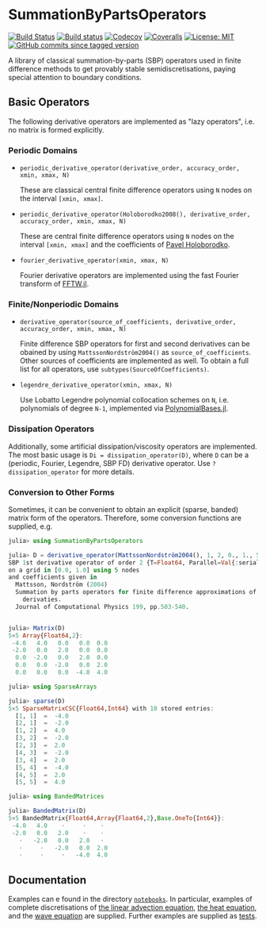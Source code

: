 # SummationByPartsOperators

[![Build Status](https://github.com/ranocha/SummationByPartsOperators.jl/workflows/CI/badge.svg)](https://github.com/ranocha/SummationByPartsOperators.jl/actions)
[![Build status](https://ci.appveyor.com/api/projects/status/i1saoodeqrepiodl?svg=true)](https://ci.appveyor.com/project/ranocha/SummationByPartsOperators-jl)
[![Codecov](http://codecov.io/github/ranocha/SummationByPartsOperators.jl/coverage.svg?branch=master)](http://codecov.io/github/ranocha/SummationByPartsOperators.jl?branch=master)
[![Coveralls](https://coveralls.io/repos/github/ranocha/SummationByPartsOperators.jl/badge.svg?branch=master)](https://coveralls.io/github/ranocha/SummationByPartsOperators.jl?branch=master)
[![License: MIT](https://img.shields.io/badge/License-MIT-success.svg)](https://opensource.org/licenses/MIT)
[![GitHub commits since tagged version](https://img.shields.io/github/commits-since/ranocha/SummationByPartsOperators.jl/v0.4.3.svg?style=social&logo=github)](https://github.com/ranocha/SummationByPartsOperators.jl)
<!-- [![PkgEval](https://juliaci.github.io/NanosoldierReports/pkgeval_badges/S/SummationByPartsOperators.svg)](https://juliaci.github.io/NanosoldierReports/pkgeval_badges/report.html) -->

A library of classical summation-by-parts (SBP) operators used in finite difference
methods to get provably stable semidiscretisations, paying special attention to
boundary conditions.


## Basic Operators

The following derivative operators are implemented as "lazy operators", i.e. no matrix is formed explicitly.


### Periodic Domains

- `periodic_derivative_operator(derivative_order, accuracy_order, xmin, xmax, N)`

  These are classical central finite difference operators using `N` nodes on the
  interval `[xmin, xmax]`.

- `periodic_derivative_operator(Holoborodko2008(), derivative_order, accuracy_order, xmin, xmax, N)`

  These are central finite difference operators using `N` nodes on the
  interval `[xmin, xmax]` and the coefficients of [Pavel Holoborodko](http://www.holoborodko.com/pavel/numerical-methods/numerical-derivative/smooth-low-noise-differentiators/).

- `fourier_derivative_operator(xmin, xmax, N)`

  Fourier derivative operators are implemented using the fast Fourier transform of [FFTW.jl](https://github.com/JuliaMath/FFTW.jl).


### Finite/Nonperiodic Domains

- `derivative_operator(source_of_coefficients, derivative_order, accuracy_order, xmin, xmax, N)`

  Finite difference SBP operators for first and second derivatives can be obained by using `MattssonNordström2004()` as `source_of_coefficients`.
  Other sources of coefficients are implemented as well. To obtain a full list for all operators, use `subtypes(SourceOfCoefficients)`.

- `legendre_derivative_operator(xmin, xmax, N)`

  Use Lobatto Legendre polynomial collocation schemes on `N`, i.e.
  polynomials of degree `N-1`, implemented via [PolynomialBases.jl](https://github.com/ranocha/PolynomialBases.jl).


### Dissipation Operators

Additionally, some artificial dissipation/viscosity operators are implemented. The most basic usage is `Di = dissipation_operator(D)`,
where `D` can be a (periodic, Fourier, Legendre, SBP FD) derivative
operator. Use `?dissipation_operator` for more details.


### Conversion to Other Forms

Sometimes, it can be convenient to obtain an explicit (sparse, banded) matrix form of the operators. Therefore, some conversion functions are supplied, e.g.
```julia
julia> using SummationByPartsOperators

julia> D = derivative_operator(MattssonNordström2004(), 1, 2, 0., 1., 5)
SBP 1st derivative operator of order 2 {T=Float64, Parallel=Val{:serial}}
on a grid in [0.0, 1.0] using 5 nodes
and coefficients given in
  Mattsson, Nordström (2004)
  Summation by parts operators for finite difference approximations of second
    derivaties.
  Journal of Computational Physics 199, pp.503-540.


julia> Matrix(D)
5×5 Array{Float64,2}:
 -4.0   4.0   0.0   0.0  0.0
 -2.0   0.0   2.0   0.0  0.0
  0.0  -2.0   0.0   2.0  0.0
  0.0   0.0  -2.0   0.0  2.0
  0.0   0.0   0.0  -4.0  4.0

julia> using SparseArrays

julia> sparse(D)
5×5 SparseMatrixCSC{Float64,Int64} with 10 stored entries:
  [1, 1]  =  -4.0
  [2, 1]  =  -2.0
  [1, 2]  =  4.0
  [3, 2]  =  -2.0
  [2, 3]  =  2.0
  [4, 3]  =  -2.0
  [3, 4]  =  2.0
  [5, 4]  =  -4.0
  [4, 5]  =  2.0
  [5, 5]  =  4.0

julia> using BandedMatrices

julia> BandedMatrix(D)
5×5 BandedMatrix{Float64,Array{Float64,2},Base.OneTo{Int64}}:
 -4.0   4.0    ⋅     ⋅    ⋅
 -2.0   0.0   2.0    ⋅    ⋅
   ⋅   -2.0   0.0   2.0   ⋅
   ⋅     ⋅   -2.0   0.0  2.0
   ⋅     ⋅     ⋅   -4.0  4.0
```

## Documentation

Examples can e found in the directory [`notebooks`](https://github.com/ranocha/SummationByPartsOperators.jl/tree/master/notebooks). In particular, examples of complete discretisations of
[the linear advection equation](https://github.com/ranocha/SummationByPartsOperators.jl/blob/master/notebooks/Advection_equation.ipynb),
[the heat equation](https://github.com/ranocha/SummationByPartsOperators.jl/blob/master/notebooks/Heat_equation.ipynb),
and the [wave equation](https://github.com/ranocha/SummationByPartsOperators.jl/blob/master/notebooks/Wave_equation.ipynb) are supplied.
Further examples are supplied as [tests](https://github.com/ranocha/SummationByPartsOperators.jl/tree/master/test).
